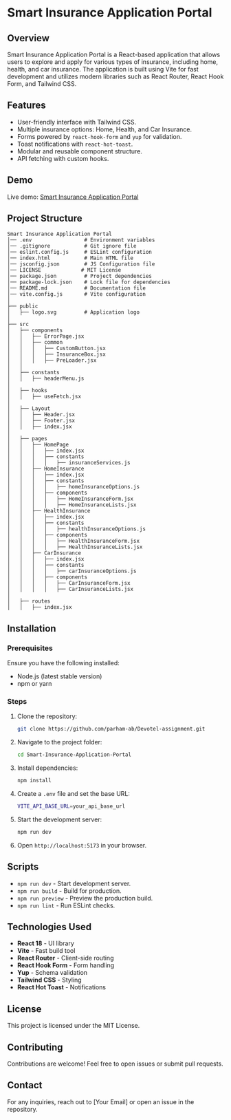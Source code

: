 # Smart Insurance Application Portal

## Overview
Smart Insurance Application Portal is a React-based application that allows users to explore and apply for various types of insurance, including home, health, and car insurance. The application is built using Vite for fast development and utilizes modern libraries such as React Router, React Hook Form, and Tailwind CSS.

## Features
- User-friendly interface with Tailwind CSS.
- Multiple insurance options: Home, Health, and Car Insurance.
- Forms powered by `react-hook-form` and `yup` for validation.
- Toast notifications with `react-hot-toast`.
- Modular and reusable component structure.
- API fetching with custom hooks.

## Demo
Live demo: [Smart Insurance Application Portal](https://parham-ab-devotel-insurance-forms.netlify.app)

## Project Structure
```
Smart Insurance Application Portal
│── .env                 # Environment variables
│── .gitignore           # Git ignore file
│── eslint.config.js     # ESLint configuration
│── index.html           # Main HTML file
│── jsconfig.json        # JS Configuration file
│── LICENSE             # MIT License
│── package.json         # Project dependencies
│── package-lock.json    # Lock file for dependencies
│── README.md            # Documentation file
│── vite.config.js       # Vite configuration
│
├── public
│   ├── logo.svg         # Application logo
│
├── src
│   ├── components
│   │   ├── ErrorPage.jsx
│   │   ├── common
│   │   │   ├── CustomButton.jsx
│   │   │   ├── InsuranceBox.jsx
│   │   │   ├── PreLoader.jsx
│   │
│   ├── constants
│   │   ├── headerMenu.js
│
│   ├── hooks
│   │   ├── useFetch.jsx
│
│   ├── Layout
│   │   ├── Header.jsx
│   │   ├── Footer.jsx
│   │   ├── index.jsx
│
│   ├── pages
│   │   ├── HomePage
│   │   │   ├── index.jsx
│   │   │   ├── constants
│   │   │   │   ├── insuranceServices.js
│   │   ├── HomeInsurance
│   │   │   ├── index.jsx
│   │   │   ├── constants
│   │   │   │   ├── homeInsuranceOptions.js
│   │   │   ├── components
│   │   │   │   ├── HomeInsuranceForm.jsx
│   │   │   │   ├── HomeInsuranceLists.jsx
│   │   ├── HealthInsurance
│   │   │   ├── index.jsx
│   │   │   ├── constants
│   │   │   │   ├── healthInsuranceOptions.js
│   │   │   ├── components
│   │   │   │   ├── HealthInsuranceForm.jsx
│   │   │   │   ├── HealthInsuranceLists.jsx
│   │   ├── CarInsurance
│   │   │   ├── index.jsx
│   │   │   ├── constants
│   │   │   │   ├── carInsuranceOptions.js
│   │   │   ├── components
│   │   │   │   ├── CarInsuranceForm.jsx
│   │   │   │   ├── CarInsuranceLists.jsx
│
│   ├── routes
│   │   ├── index.jsx
```

## Installation
### Prerequisites
Ensure you have the following installed:
- Node.js (latest stable version)
- npm or yarn

### Steps
1. Clone the repository:
   ```sh
   git clone https://github.com/parham-ab/Devotel-assignment.git
   ```
2. Navigate to the project folder:
   ```sh
   cd Smart-Insurance-Application-Portal
   ```
3. Install dependencies:
   ```sh
   npm install
   ```
4. Create a `.env` file and set the base URL:
   ```sh
   VITE_API_BASE_URL=your_api_base_url
   ```
5. Start the development server:
   ```sh
   npm run dev
   ```
6. Open `http://localhost:5173` in your browser.

## Scripts
- `npm run dev` - Start development server.
- `npm run build` - Build for production.
- `npm run preview` - Preview the production build.
- `npm run lint` - Run ESLint checks.

## Technologies Used
- **React 18** - UI library
- **Vite** - Fast build tool
- **React Router** - Client-side routing
- **React Hook Form** - Form handling
- **Yup** - Schema validation
- **Tailwind CSS** - Styling
- **React Hot Toast** - Notifications

## License
This project is licensed under the MIT License.

## Contributing
Contributions are welcome! Feel free to open issues or submit pull requests.

## Contact
For any inquiries, reach out to [Your Email] or open an issue in the repository.

